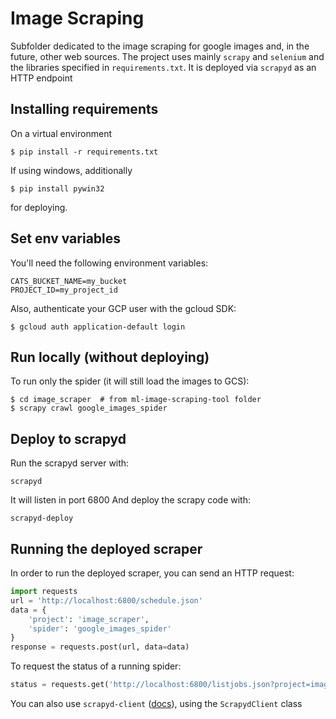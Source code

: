 # Image Scraping
Subfolder dedicated to the image scraping for google images and, in the future, other web sources. The project uses mainly `scrapy` and `selenium` and the libraries specified in `requirements.txt`. It is deployed via `scrapyd` as an HTTP endpoint

## Installing requirements
On a virtual environment
```shell
$ pip install -r requirements.txt
```
If using windows, additionally
```shell
$ pip install pywin32
```
for deploying.

## Set env variables
You'll need the following environment variables:
```shell
CATS_BUCKET_NAME=my_bucket
PROJECT_ID=my_project_id
```
Also, authenticate your GCP user with the gcloud SDK:
```shell
$ gcloud auth application-default login
```

## Run locally (without deploying)
To run only the spider (it will still load the images to GCS):
```shell
$ cd image_scraper  # from ml-image-scraping-tool folder
$ scrapy crawl google_images_spider
```

## Deploy to scrapyd
Run the scrapyd server with:
```shell
scrapyd
```
It will listen in port 6800
And deploy the scrapy code with:
```shell
scrapyd-deploy
```

## Running the deployed scraper
In order to run the deployed scraper, you can send an HTTP request:
```python
import requests
url = 'http://localhost:6800/schedule.json'
data = {
    'project': 'image_scraper',
    'spider': 'google_images_spider'
}
response = requests.post(url, data=data)
```
To request the status of a running spider:
```python
status = requests.get('http://localhost:6800/listjobs.json?project=image_scraper')
```

You can also use ```scrapyd-client``` ([docs](https://github.com/scrapy/scrapyd-client)), using the `ScrapydClient` class
